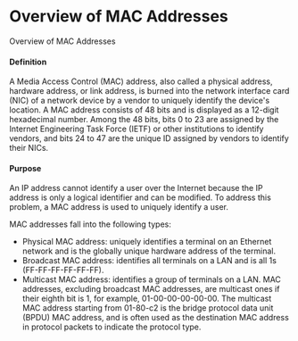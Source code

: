 Overview of MAC Addresses
=========================

Overview of MAC Addresses

#### Definition

A Media Access Control (MAC) address, also called a physical address, hardware address, or link address, is burned into the network interface card (NIC) of a network device by a vendor to uniquely identify the device's location. A MAC address consists of 48 bits and is displayed as a 12-digit hexadecimal number. Among the 48 bits, bits 0 to 23 are assigned by the Internet Engineering Task Force (IETF) or other institutions to identify vendors, and bits 24 to 47 are the unique ID assigned by vendors to identify their NICs.


#### Purpose

An IP address cannot identify a user over the Internet because the IP address is only a logical identifier and can be modified. To address this problem, a MAC address is used to uniquely identify a user.

MAC addresses fall into the following types:

* Physical MAC address: uniquely identifies a terminal on an Ethernet network and is the globally unique hardware address of the terminal.
* Broadcast MAC address: identifies all terminals on a LAN and is all 1s (FF-FF-FF-FF-FF-FF).
* Multicast MAC address: identifies a group of terminals on a LAN. MAC addresses, excluding broadcast MAC addresses, are multicast ones if their eighth bit is 1, for example, 01-00-00-00-00-00. The multicast MAC address starting from 01-80-c2 is the bridge protocol data unit (BPDU) MAC address, and is often used as the destination MAC address in protocol packets to indicate the protocol type.